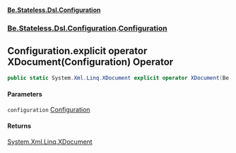 #### [Be.Stateless.Dsl.Configuration](README.md 'README')
### [Be.Stateless.Dsl.Configuration](Be.Stateless.Dsl.Configuration.md 'Be.Stateless.Dsl.Configuration').[Configuration](Configuration.md 'Be.Stateless.Dsl.Configuration.Configuration')

## Configuration.explicit operator XDocument(Configuration) Operator

```csharp
public static System.Xml.Linq.XDocument explicit operator XDocument(Be.Stateless.Dsl.Configuration.Configuration configuration);
```
#### Parameters

<a name='Be.Stateless.Dsl.Configuration.Configuration.op_ExplicitSystem.Xml.Linq.XDocument(Be.Stateless.Dsl.Configuration.Configuration).configuration'></a>

`configuration` [Configuration](Configuration.md 'Be.Stateless.Dsl.Configuration.Configuration')

#### Returns
[System.Xml.Linq.XDocument](https://docs.microsoft.com/en-us/dotnet/api/System.Xml.Linq.XDocument 'System.Xml.Linq.XDocument')